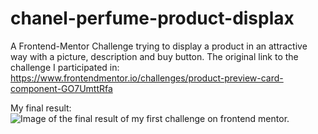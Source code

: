 # chanel-perfume-product-displax
A Frontend-Mentor Challenge trying to display a product in an attractive way with a picture, description and buy button.
The original link to the challenge I participated in: https://www.frontendmentor.io/challenges/product-preview-card-component-GO7UmttRfa

My final result:
![Image of the final result of my first challenge on frontend mentor.]([[http://url/to/img.png](https://ibb.co/Gkv2k6H)https://ibb.co/Gkv2k6H](https://i.ibb.co/VDWSD1w/Screenshot-2023-09-24-153800.png)https://i.ibb.co/VDWSD1w/Screenshot-2023-09-24-153800.png)

